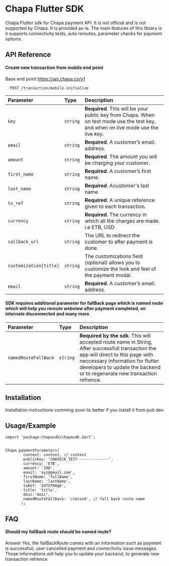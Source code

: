 
# Chapa Flutter SDK

Chapa Flutter sdk for Chapa payment API. It is not official and is not supported by Chapa. It is provided as-is. The main features of this library is it supports connectivity tests, auto reroutes, parameter checks for payment options.



## API Reference

#### Create new transaction from mobile end point

Base end point 
https://api.chapa.co/v1

```http
  POST /transaction/mobile-initialize
```

| Parameter | Type     | Description                |
| :-------- | :------- | :------------------------- |
| `key`      | `string` | **Required**. This will be your public key from Chapa. When on test mode use the test key, and when on live mode use the live key. |
| `email`    | `string` | **Required**. A customer’s email. address. |
| `amount`   | `string` | **Required**. The amount you will be charging your customer. |
| `first_name` | `string` | **Required**. A customer’s first name. |
| `last_name`      | `string` | **Required**. Acustomer's last name. |
| `tx_ref`   | `string` | **Required**. A unique reference given to each transaction. |
| `currency` | `string` | **Required**. The currency in which all the charges are made. i.e ETB, USD |
| `callback_url`| `string` |  The URL to redirect the customer to after payment is done.|
| `customization[title]`| `string` |  The customizations field (optional) allows you to customize the look and feel of the payment modal.|
| `email`    | `string` | **Required**. A customer’s email. address. |

#### SDK requires additional parameter for fallBack page which is named route which will help you reroute webview after payment completed, on internate disconnected and many more



| Parameter | Type     | Description                       |
| :-------- | :------- | :-------------------------------- |
| `namedRouteFallBack`      | `string` | **Required by the sdk**. This will accepted route name in String, After successfull transaction the app will direct to this page with neccessary information for flutter developers to update the backend or to regenerate new transaction refrence. |




## Installation

Installation instructions comming soon its better if you install it from pub dev


    
## Usage/Example

```flutter
import 'package:chapasdk/chapasdk.dart';


Chapa.paymentParameters(
        context: context, // context 
        publicKey: 'CHASECK_TEST--------------',
        currency: 'ETB',
        amount: '200',
        email: 'xyz@gmail.com',
        firstName: 'fullName',
        lastName: 'lastName',
        txRef: '34TXTHHgb',
        title: 'title',
        desc:'desc',
        namedRouteFallBack: '/second', // fall back route name
       );
```


## FAQ

#### Should my fallBack route should be named route?

Answer Yes, the fallBackRoute comes with an information such as payment is successfull, user cancelled payment and connectivity issue messages. Those informations will help you to update your backend, to generate new transaction refrence.


